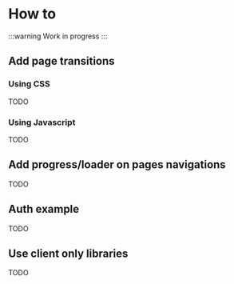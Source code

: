 # How to

:::warning
Work in progress
:::

## Add page transitions

### Using CSS

TODO

### Using Javascript

TODO

## Add progress/loader on pages navigations

TODO

## Auth example

TODO

## Use client only libraries

TODO
